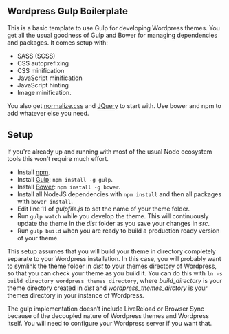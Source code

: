 ## Wordpress Gulp Boilerplate

This is a basic template to use Gulp for developing Wordpress themes. You get all the usual goodness of Gulp and Bower for managing dependencies and  packages. It comes setup with:

- SASS (SCSS)
- CSS autoprefixing
- CSS minification
- JavaScript minification
- JavaScript hinting
- Image minification.

You also get [normalize.css](https://necolas.github.io/normalize.css/) and [JQuery](https://jquery.com) to start with. Use bower and npm to add whatever else you need.

## Setup

If you're already up and running with most of the usual Node ecosystem tools this won't require much effort.

* Install [npm](http://blog.npmjs.org/post/85484771375/how-to-install-npm).
* Install [Gulp](http://gulpjs.com/): `npm install -g gulp`.
* Install [Bower](http://bower.io/#install-bower): `npm install -g bower`.
* Install all NodeJS dependencies with `npm install` and then all packages with `bower install`.
* Edit line 11 of _gulpfile.js_ to set the name of your theme folder.
* Run `gulp watch` while you develop the theme. This will continuously update the theme in the _dist_ folder as you save your changes in _src_.
* Run `gulp build` when you are ready to build a production ready version of your theme.

This setup assumes that you will build your theme in directory completely separate to your Wordpress installation. In this case, you will probably want to symlink the theme folder in _dist_ to your themes directory of Wordpress, so that you can check your theme as you build it. You can do this with `ln -s build_directory wordpress_themes_directory`, where _build_directory_ is your theme directory created in _dist_ and _wordpress_themes_dirctory_ is your themes directory in your instance of Wordpress.

The gulp implementation doesn’t include LiveReload or Browser Sync because of the decoupled nature of Wordpress themes and Wordpress itself. You will need to configure your Wordpress server if you want that.
